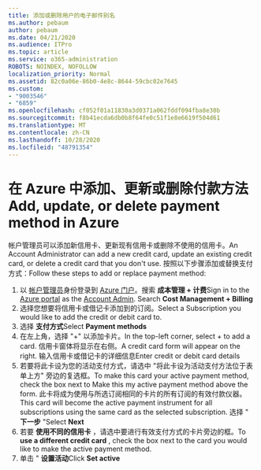 ```yaml
---
title: 添加或删除用户的电子邮件别名
ms.author: pebaum
author: pebaum
ms.date: 04/21/2020
ms.audience: ITPro
ms.topic: article
ms.service: o365-administration
ROBOTS: NOINDEX, NOFOLLOW
localization_priority: Normal
ms.assetid: 82c0a06e-86b0-4e8c-8644-59cbc02e7645
ms.custom:
- "9003546"
- "6859"
ms.openlocfilehash: cf052f01a11830a3d0371a062fddf094fba8e30b
ms.sourcegitcommit: f8b41ecda6db0b8f64fe0c51f1e8e6619f504d61
ms.translationtype: MT
ms.contentlocale: zh-CN
ms.lasthandoff: 10/28/2020
ms.locfileid: "48791354"
---
```

# <a name="add-update-or-delete-payment-method-in-azure"></a><span data-ttu-id="bebc0-102">在 Azure 中添加、更新或删除付款方法</span><span class="sxs-lookup"><span data-stu-id="bebc0-102">Add, update, or delete payment method in Azure</span></span>

<span data-ttu-id="bebc0-103">帐户管理员可以添加新信用卡、更新现有信用卡或删除不使用的信用卡。</span><span class="sxs-lookup"><span data-stu-id="bebc0-103">An Account Administrator can add a new credit card, update an existing credit card, or delete a credit card that you don't use.</span></span> <span data-ttu-id="bebc0-104">按照以下步骤添加或替换支付方式：</span><span class="sxs-lookup"><span data-stu-id="bebc0-104">Follow these steps to add or replace payment method:</span></span>

1. <span data-ttu-id="bebc0-105">以 [帐户管理员](https://docs.microsoft.com/azure/billing/billing-subscription-transfer?WT.mc_id=Portal-Microsoft_Azure_Support#whoisaa)身份登录到 [Azure 门户](https://portal.azure.com/)。搜索 **成本管理 + 计费**</span><span class="sxs-lookup"><span data-stu-id="bebc0-105">Sign in to the [Azure portal](https://portal.azure.com/) as the [Account Admin](https://docs.microsoft.com/azure/billing/billing-subscription-transfer?WT.mc_id=Portal-Microsoft_Azure_Support#whoisaa). Search **Cost Management + Billing**</span></span>
2. <span data-ttu-id="bebc0-106">选择您想要将信用卡或借记卡添加到的订阅。</span><span class="sxs-lookup"><span data-stu-id="bebc0-106">Select a Subscription you would like to add the credit or debit card to.</span></span>
3. <span data-ttu-id="bebc0-107">选择 **支付方式**</span><span class="sxs-lookup"><span data-stu-id="bebc0-107">Select **Payment methods**</span></span>
4. <span data-ttu-id="bebc0-108">在左上角，选择 "+" 以添加卡片。</span><span class="sxs-lookup"><span data-stu-id="bebc0-108">In the top-left corner, select + to add a card.</span></span> <span data-ttu-id="bebc0-109">信用卡窗体将显示在右侧。</span><span class="sxs-lookup"><span data-stu-id="bebc0-109">A credit card form will appear on the right.</span></span> <span data-ttu-id="bebc0-110">输入信用卡或借记卡的详细信息</span><span class="sxs-lookup"><span data-stu-id="bebc0-110">Enter credit or debit card details</span></span>
5. <span data-ttu-id="bebc0-111">若要将此卡设为您的活动支付方式，请选中 "将此卡设为活动支付方法位于表单上方" 旁边的复选框。</span><span class="sxs-lookup"><span data-stu-id="bebc0-111">To make this card your active payment method, check the box next to Make this my active payment method above the form.</span></span> <span data-ttu-id="bebc0-112">此卡将成为使用与所选订阅相同的卡片的所有订阅的有效付款仪器。</span><span class="sxs-lookup"><span data-stu-id="bebc0-112">This card will become the active payment instrument for all subscriptions using the same card as the selected subscription.</span></span> <span data-ttu-id="bebc0-113">选择 " **下一步** "</span><span class="sxs-lookup"><span data-stu-id="bebc0-113">Select **Next**</span></span>
6. <span data-ttu-id="bebc0-114">若要 **使用不同的信用卡** ，请选中要进行有效支付方式的卡片旁边的框。</span><span class="sxs-lookup"><span data-stu-id="bebc0-114">To **use a different credit card** , check the box next to the card you would like to make the active payment method.</span></span>
7. <span data-ttu-id="bebc0-115">单击 " **设置活动**</span><span class="sxs-lookup"><span data-stu-id="bebc0-115">Click **Set active**</span></span>
